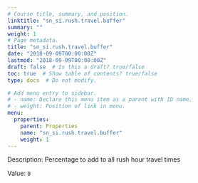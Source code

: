 ```yaml
---
# Course title, summary, and position.
linktitle: "sn_si.rush.travel.buffer"
summary: ""
weight: 1
# Page metadata.
title: "sn_si.rush.travel.buffer"
date: "2018-09-09T00:00:00Z"
lastmod: "2018-09-09T00:00:00Z"
draft: false  # Is this a draft? true/false
toc: true  # Show table of contents? true/false
type: docs  # Do not modify.

# Add menu entry to sidebar.
# - name: Declare this menu item as a parent with ID name.
# - weight: Position of link in menu.
menu:
  properties:
    parent: Properties
    name: "sn_si.rush.travel.buffer"
    weight: 1
---
```


Description: Percentage to add to all rush hour travel times


Value: `0`